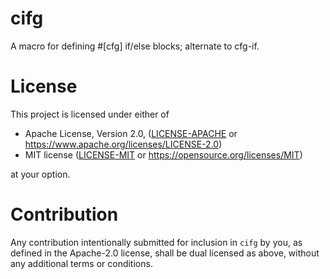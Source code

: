 # cifg

A macro for defining #[cfg] if/else blocks; alternate to cfg-if.

# License

This project is licensed under either of

 * Apache License, Version 2.0, ([LICENSE-APACHE](LICENSE-APACHE) or
   https://www.apache.org/licenses/LICENSE-2.0)
 * MIT license ([LICENSE-MIT](LICENSE-MIT) or
   https://opensource.org/licenses/MIT)

at your option.

# Contribution

Any contribution intentionally submitted for inclusion in `cifg` by you,
as defined in the Apache-2.0 license, shall be dual licensed as above,
without any additional terms or conditions.
